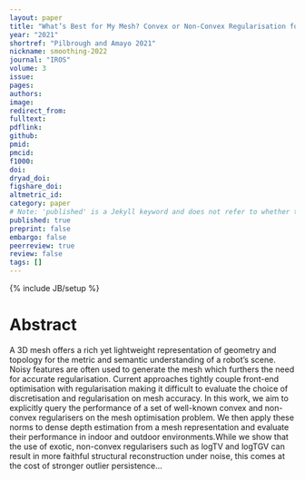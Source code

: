 ```yaml
---
layout: paper
title: "What’s Best for My Mesh? Convex or Non-Convex Regularisation for Mesh Optimisation."
year: "2021"
shortref: "Pilbrough and Amayo 2021"
nickname: smoothing-2022
journal: "IROS"
volume: 3
issue: 
pages: 
authors: 
image: 
redirect_from: 
fulltext:
pdflink: 
github: 
pmid: 
pmcid: 
f1000: 
doi: 
dryad_doi:
figshare_doi: 
altmetric_id: 
category: paper
# Note: 'published' is a Jekyll keyword and does not refer to whether the paper is published, but rather to whether this Markdown should be part of the rendered site.
published: true
preprint: false
embargo: false	
peerreview: true
review: false
tags: []
---
```

{% include JB/setup %}

# Abstract 

A 3D mesh offers a rich yet lightweight representation of geometry and topology for the metric and semantic understanding of a robot’s scene. Noisy features are often used to generate the mesh which furthers the need for accurate regularisation. Current approaches tightly couple front-end optimisation with regularisation making it difficult to evaluate the choice of discretisation and regularisation on mesh accuracy. In this work, we aim to explicitly query the performance of a set of well-known convex and non-convex regularisers on the mesh optimisation problem. We then apply these norms to dense depth estimation from a mesh representation and evaluate their performance in indoor and outdoor environments.While we show that the use of exotic, non-convex regularisers such as logTV and logTGV can result in more faithful structural reconstruction under noise, this comes at the cost of stronger outlier persistence...